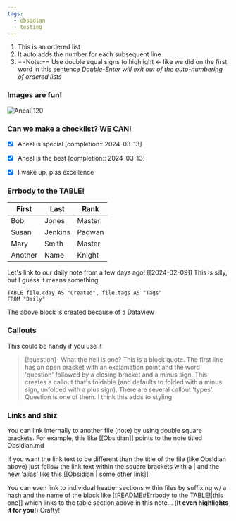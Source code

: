 ```yaml
---
tags:
  - obsidian
  - testing
---
```



1. This is an ordered list
2. It auto adds the number for each subsequent line
3. ==Note:== Use double equal signs to highlight <- like we did on the first word in this sentence
*Double-Enter will exit out of the auto-numbering of ordered lists*

### Images are fun!
![Aneal|120](https://anealkhimani.com/assets/img/avatar2.jpg)

### Can we make a checklist?  WE CAN!
- [x] Aneal is special  [completion:: 2024-03-13]
- [x] Aneal is the best  [completion:: 2024-03-13]
- [x] I wake up, piss excellence


### Errbody to the TABLE!
| **First** | **Last** | Rank   |
| --------- | -------- | ------ |
| Bob       | Jones    | Master |
| Susan     | Jenkins  | Padwan |
| Mary      | Smith    | Master |
| Another   | Name     | Knight |




Let's link to our daily note from a few days ago! [[2024-02-09]]
This is silly, but I guess it means something.

```dataview
TABLE file.cday AS "Created", file.tags AS "Tags"
FROM "Daily"
```

The above block is created because of a Dataview

### Callouts
This could be handy if you use it

>[!question]- What the hell is one?
>This is a block quote.  The first line has an open bracket with an exclamation point and the word 'question' followed by a closing bracket and a minus sign.  This creates a callout that's foldable (and defaults to folded with a minus sign, unfolded with a plus sign).  There are several callout 'types'.  Question is one of them.  I think this adds to styling


### Links and shiz
You can link internally to another file (note) by using double square brackets.
For example, this like [[Obsidian]] points to the note titled Obsidian.md

If you want the link text to be different than the title of the file (like Obsidian above) just follow the link text within the square brackets with a | and the new 'alias' like this [[Obsidian | some other link]]

You can even link to individual header sections within files by suffixing w/ a hash and the name of the block like [[README#Errbody to the TABLE!|this one]] which links to the table section above in this note... (**It even highlights it for you!**)  Crafty!


